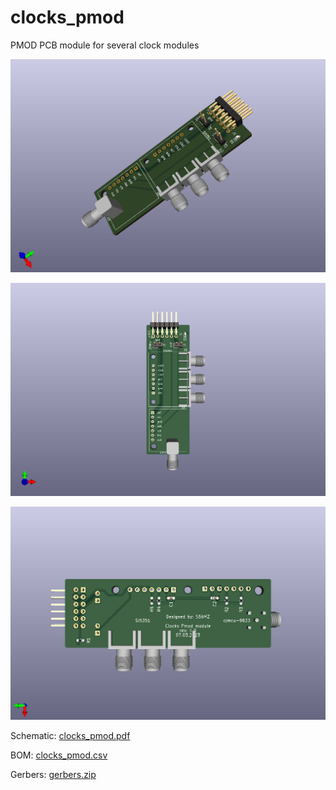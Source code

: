 # clocks_pmod
PMOD PCB module for several clock modules 


![alt text](clocks_pmod_3d.png)

![alt text](clocks_pmod_top.png)

![alt text](clocks_pmod_bot.png)

Schematic:
[clocks_pmod.pdf](https://github.com/s59mz/kicad-clocks-pmod/raw/main/clocks_pmod.pdf)

BOM:
[clocks_pmod.csv](clocks_pmod.csv)

Gerbers:
[gerbers.zip](https://github.com/s59mz/kicad-clocks-pmod/raw/main/gerbers.zip)
